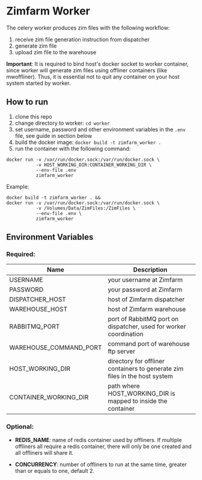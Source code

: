 # Zimfarm Worker

The celery worker produces zim files with the following workflow:

1. receive zim file generation instruction from dispatcher
2. generate zim file
3. upload zim file to the warehouse

**Important**: It is required to bind host's docker socket to worker container,
since worker will generate zim files using offliner containers (like mwoffliner).
Thus, it is essential not to quit any container on your host system started by worker.

## How to run

1. clone this repo
2. change directory to worker: `cd worker`
3. set username, password and other environment variables in the `.env`
   file, see guide in section below
4. build the docker image: `docker build -t zimfarm_worker .`
5. run the container with the following command:
```
docker run -v /var/run/docker.sock:/var/run/docker.sock \
           -v HOST_WORKING_DIR:CONTAINER_WORKING_DIR \
           --env-file .env
           zimfarm_worker
```

Example:
```
docker build -t zimfarm_worker . &&
docker run -v /var/run/docker.sock:/var/run/docker.sock \
           -v /Volumes/Data/ZimFiles:/ZimFiles \
           --env-file .env \
           zimfarm_worker
```

## Environment Variables

### Required:

| Name                   | Description                                                                |
|------------------------|----------------------------------------------------------------------------|
| USERNAME               | your username at Zimfarm                                                   |
| PASSWORD               | your password at Zimfarm                                                   |
| DISPATCHER_HOST        | host of Zimfarm dispatcher                                                 |
| WAREHOUSE_HOST         | host of Zimfarm warehouse                                                  |
| RABBITMQ_PORT          | port of RabbitMQ port on dispatcher, used for worker coordination          |
| WAREHOUSE_COMMAND_PORT | command port of warehouse ftp server                                       |
| HOST_WORKING_DIR       | directory for offliner containers to generate zim files in the host system |
| CONTAINER_WORKING_DIR  | path where HOST_WORKING_DIR is mapped to inside the container              |

### Optional:

- **REDIS_NAME**: name of redis container used by offliners.
If multiple offliners all require a redis container,
there will only be one created and all offliners will share it.

- **CONCURRENCY**: number of offliners to run at the same time,
greater than or equals to one, default 2.
